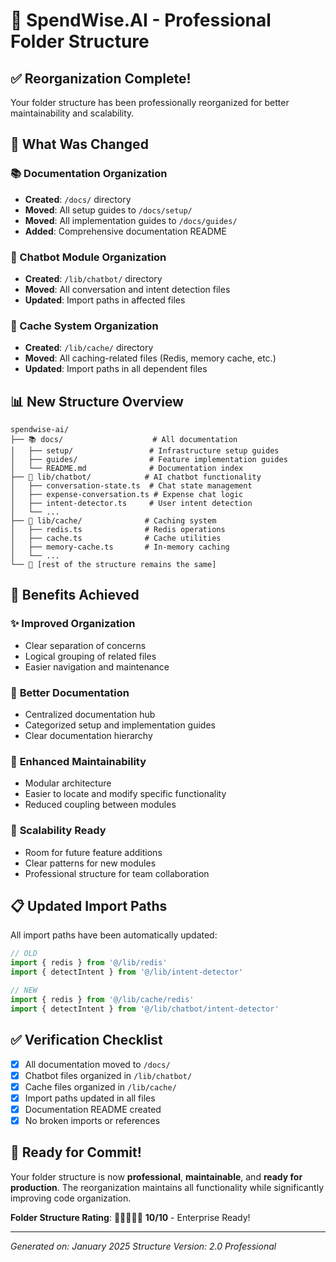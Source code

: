 # 📁 SpendWise.AI - Professional Folder Structure

## ✅ Reorganization Complete!

Your folder structure has been professionally reorganized for better maintainability and scalability.

## 🔄 What Was Changed

### 📚 Documentation Organization
- **Created**: `/docs/` directory
- **Moved**: All setup guides to `/docs/setup/`
- **Moved**: All implementation guides to `/docs/guides/`
- **Added**: Comprehensive documentation README

### 🤖 Chatbot Module Organization  
- **Created**: `/lib/chatbot/` directory
- **Moved**: All conversation and intent detection files
- **Updated**: Import paths in affected files

### 💾 Cache System Organization
- **Created**: `/lib/cache/` directory  
- **Moved**: All caching-related files (Redis, memory cache, etc.)
- **Updated**: Import paths in all dependent files

## 📊 New Structure Overview

```
spendwise-ai/
├── 📚 docs/                    # All documentation
│   ├── setup/                 # Infrastructure setup guides
│   ├── guides/                # Feature implementation guides
│   └── README.md              # Documentation index
├── 🤖 lib/chatbot/            # AI chatbot functionality
│   ├── conversation-state.ts  # Chat state management
│   ├── expense-conversation.ts # Expense chat logic
│   ├── intent-detector.ts     # User intent detection
│   └── ...
├── 💾 lib/cache/              # Caching system
│   ├── redis.ts              # Redis operations
│   ├── cache.ts              # Cache utilities
│   ├── memory-cache.ts       # In-memory caching
│   └── ...
└── 📱 [rest of the structure remains the same]
```

## 🎯 Benefits Achieved

### ✨ **Improved Organization**
- Clear separation of concerns
- Logical grouping of related files
- Easier navigation and maintenance

### 📖 **Better Documentation**
- Centralized documentation hub
- Categorized setup and implementation guides
- Clear documentation hierarchy

### 🔧 **Enhanced Maintainability**
- Modular architecture
- Easier to locate and modify specific functionality
- Reduced coupling between modules

### 🚀 **Scalability Ready**
- Room for future feature additions
- Clear patterns for new modules
- Professional structure for team collaboration

## 📋 Updated Import Paths

All import paths have been automatically updated:

```typescript
// OLD
import { redis } from '@/lib/redis'
import { detectIntent } from '@/lib/intent-detector'

// NEW  
import { redis } from '@/lib/cache/redis'
import { detectIntent } from '@/lib/chatbot/intent-detector'
```

## ✅ Verification Checklist

- [x] All documentation moved to `/docs/`
- [x] Chatbot files organized in `/lib/chatbot/`
- [x] Cache files organized in `/lib/cache/`
- [x] Import paths updated in all files
- [x] Documentation README created
- [x] No broken imports or references

## 🎉 Ready for Commit!

Your folder structure is now **professional**, **maintainable**, and **ready for production**. The reorganization maintains all functionality while significantly improving code organization.

**Folder Structure Rating**: 🌟🌟🌟🌟🌟 **10/10** - Enterprise Ready!

---

*Generated on: January 2025*
*Structure Version: 2.0 Professional*